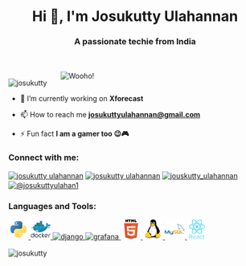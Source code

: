<h1 align="center">Hi 👋, I'm Josukutty Ulahannan</h1>
<h3 align="center">A passionate techie from India</h3><br><br>
<img align= "right" alt="Wooho!" width="400" src="https://user-images.githubusercontent.com/74038190/216655813-c9147cb2-cfee-4955-b591-52cac08f1f60.gif">

<p align="left"> <img src="https://komarev.com/ghpvc/?username=josukutty&label=Profile%20views&color=0e75b6&style=flat" alt="josukutty" /> </p>



- 🔭 I’m currently working on **Xforecast**

- 📫 How to reach me **josukuttyulahannan@gmail.com**

- ⚡ Fun fact **I am a gamer too 😉🎮**

<h3 align="left">Connect with me:</h3>
<p align="left">
<a href="https://linkedin.com/in/josukutty ulahannan" target="blank"><img align="center" src="https://raw.githubusercontent.com/rahuldkjain/github-profile-readme-generator/master/src/images/icons/Social/linked-in-alt.svg" alt="josukutty ulahannan" height="30" width="40" /></a>
<a href="https://fb.com/josukutty ulahannan" target="blank"><img align="center" src="https://raw.githubusercontent.com/rahuldkjain/github-profile-readme-generator/master/src/images/icons/Social/facebook.svg" alt="josukutty ulahannan" height="30" width="40" /></a>
<a href="https://instagram.com/jouskutty_ulahannan" target="blank"><img align="center" src="https://raw.githubusercontent.com/rahuldkjain/github-profile-readme-generator/master/src/images/icons/Social/instagram.svg" alt="jouskutty_ulahannan" height="30" width="40" /></a>
<a href="https://www.hackerrank.com/@josukuttyulahan1" target="blank"><img align="center" src="https://raw.githubusercontent.com/rahuldkjain/github-profile-readme-generator/master/src/images/icons/Social/hackerrank.svg" alt="@josukuttyulahan1" height="30" width="40" /></a>
</p>

<h3 align="left">Languages and Tools:</h3>
<p align="left">  <a href="https://www.python.org" target="_blank" rel="noreferrer"> <img src="https://raw.githubusercontent.com/devicons/devicon/master/icons/python/python-original.svg" alt="python" width="40" height="40"/> </a> </a> <a href="https://www.docker.com/" target="_blank" rel="noreferrer"> <img src="https://raw.githubusercontent.com/devicons/devicon/master/icons/docker/docker-original-wordmark.svg" alt="docker" width="40" height="40"/> </a><a href="https://www.djangoproject.com/" target="_blank" rel="noreferrer"> <img src="https://cdn.worldvectorlogo.com/logos/django.svg" alt="django" width="40" height="40"/>  <a href="https://grafana.com" target="_blank" rel="noreferrer"> <img src="https://www.vectorlogo.zone/logos/grafana/grafana-icon.svg" alt="grafana" width="40" height="40"/> </a> <a href="https://www.w3.org/html/" target="_blank" rel="noreferrer"> <img src="https://raw.githubusercontent.com/devicons/devicon/master/icons/html5/html5-original-wordmark.svg" alt="html5" width="40" height="40"/> </a> <a href="https://www.linux.org/" target="_blank" rel="noreferrer"> <img src="https://raw.githubusercontent.com/devicons/devicon/master/icons/linux/linux-original.svg" alt="linux" width="40" height="40"/> </a> <a href="https://www.mysql.com/" target="_blank" rel="noreferrer"> <img src="https://raw.githubusercontent.com/devicons/devicon/master/icons/mysql/mysql-original-wordmark.svg" alt="mysql" width="40" height="40"/> </a> <a href="https://reactjs.org/" target="_blank" rel="noreferrer"> <img src="https://raw.githubusercontent.com/devicons/devicon/master/icons/react/react-original-wordmark.svg" alt="react" width="40" height="40"/> </a> </p>



<p><img align="center" src="https://github-readme-streak-stats.herokuapp.com/?user=josukutty&" alt="josukutty" /></p>
